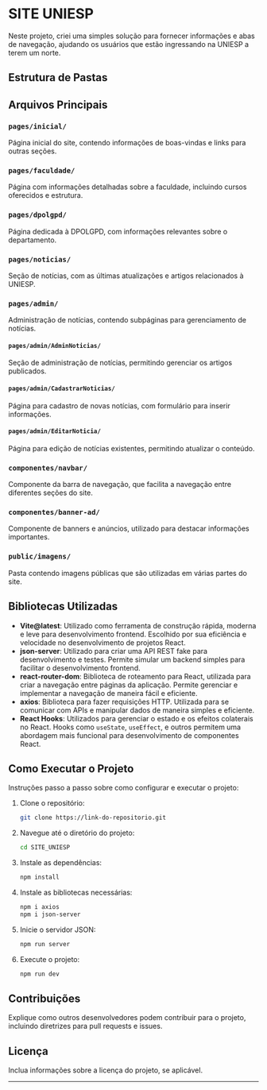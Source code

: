 # SITE UNIESP

Neste projeto, criei uma simples solução para fornecer informações e abas de navegação, ajudando os usuários que estão ingressando na UNIESP a terem um norte.

## Estrutura de Pastas


## Arquivos Principais

### `pages/inicial/`
Página inicial do site, contendo informações de boas-vindas e links para outras seções.

### `pages/faculdade/`
Página com informações detalhadas sobre a faculdade, incluindo cursos oferecidos e estrutura.

### `pages/dpolgpd/`
Página dedicada à DPOLGPD, com informações relevantes sobre o departamento.

### `pages/noticias/`
Seção de notícias, com as últimas atualizações e artigos relacionados à UNIESP.

### `pages/admin/`
Administração de notícias, contendo subpáginas para gerenciamento de notícias.

#### `pages/admin/AdminNoticias/`
Seção de administração de notícias, permitindo gerenciar os artigos publicados.

#### `pages/admin/CadastrarNoticias/`
Página para cadastro de novas notícias, com formulário para inserir informações.

#### `pages/admin/EditarNoticia/`
Página para edição de notícias existentes, permitindo atualizar o conteúdo.

### `componentes/navbar/`
Componente da barra de navegação, que facilita a navegação entre diferentes seções do site.

### `componentes/banner-ad/`
Componente de banners e anúncios, utilizado para destacar informações importantes.

### `public/imagens/`
Pasta contendo imagens públicas que são utilizadas em várias partes do site.

## Bibliotecas Utilizadas

- **Vite@latest**: Utilizado como ferramenta de construção rápida, moderna e leve para desenvolvimento frontend. Escolhido por sua eficiência e velocidade no desenvolvimento de projetos React.
- **json-server**: Utilizado para criar uma API REST fake para desenvolvimento e testes. Permite simular um backend simples para facilitar o desenvolvimento frontend.
- **react-router-dom**: Biblioteca de roteamento para React, utilizada para criar a navegação entre páginas da aplicação. Permite gerenciar e implementar a navegação de maneira fácil e eficiente.
- **axios**: Biblioteca para fazer requisições HTTP. Utilizada para se comunicar com APIs e manipular dados de maneira simples e eficiente.
- **React Hooks**: Utilizados para gerenciar o estado e os efeitos colaterais no React. Hooks como `useState`, `useEffect`, e outros permitem uma abordagem mais funcional para desenvolvimento de componentes React.

## Como Executar o Projeto

Instruções passo a passo sobre como configurar e executar o projeto:

1. Clone o repositório:
    ```sh
    git clone https://link-do-repositorio.git
    ```
2. Navegue até o diretório do projeto:
    ```sh
    cd SITE_UNIESP
    ```
3. Instale as dependências:
    ```sh
    npm install
    ```
4. Instale as bibliotecas necessárias:
    ```sh
    npm i axios
    npm i json-server
    ```
5. Inicie o servidor JSON:
    ```sh
    npm run server
    ```
6. Execute o projeto:
    ```sh
    npm run dev
    ```

## Contribuições

Explique como outros desenvolvedores podem contribuir para o projeto, incluindo diretrizes para pull requests e issues.

## Licença

Inclua informações sobre a licença do projeto, se aplicável.

---

